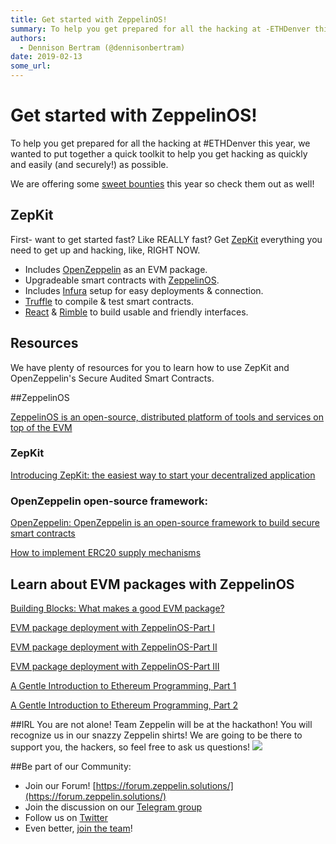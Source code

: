```yaml
---
title: Get started with ZeppelinOS!
summary: To help you get prepared for all the hacking at -ETHDenver this year, we wanted to put together a quick toolkit to help you get hacking as quickly and easily (and securely!) as possible. We are offering some sweet bounties this year so check them out as well! ZepKit First- want to get started fast? Like REALLY fast? Get ZepKit everything you need to get up and hacking, like, RIGHT NOW. Includes OpenZeppelin as an EVM package. Upgradeable smart contracts with ZeppelinOS. Includes Infura setup for
authors:
  - Dennison Bertram (@dennisonbertram)
date: 2019-02-13
some_url: 
---
```


# Get started with ZeppelinOS!


To help you get prepared for all the hacking at #ETHDenver this year, we wanted to put together a quick toolkit to help you get hacking as quickly and easily (and securely!) as possible.


We are offering some [sweet bounties](https://kauri.io/article/63eaa33cf5b54a43a7591beea913f179/v2/zeppelin-sponsor-bounty-at-ethdenver-2019!) this year so check them out as well!

## ZepKit
First- want to get started fast? Like REALLY fast? Get [ZepKit](https://medium.com/r/?url=https%3A%2F%2Fzepkit.zeppelinos.org%2F) everything you need to get up and hacking, like, RIGHT NOW.

- Includes [OpenZeppelin](https://medium.com/r/?url=https%3A%2F%2Fopenzeppelin.org%2F) as an EVM package.
- Upgradeable smart contracts with [ZeppelinOS](https://zeppelinos.org/).
- Includes [Infura](https://medium.com/r/?url=https%3A%2F%2Finfura.io%2F) setup for easy deployments & connection.
- [Truffle](https://medium.com/r/?url=https%3A%2F%2Ftruffleframework.com%2F) to compile & test smart contracts.
-  [React](https://medium.com/r/?url=https%3A%2F%2Fgithub.com%2Ffacebook%2Fcreate-react-app) & [Rimble](https://medium.com/r/?url=https%3A%2F%2Frimble.consensys.design%2F) to build usable and friendly interfaces.

## Resources
We have plenty of resources for you to learn how to use ZepKit and OpenZeppelin's Secure Audited Smart Contracts.

##ZeppelinOS

[ZeppelinOS is an open-source, distributed platform of tools and services on top of the EVM](https://medium.com/r/?url=https%3A%2F%2Fzeppelinos.org%2F)

### ZepKit
[Introducing ZepKit: the easiest way to start your decentralized application](https://medium.com/r/?url=https%3A%2F%2Fblog.zeppelinos.org%2Fintroducing-zepkit%2F)

### OpenZeppelin open-source framework:

[OpenZeppelin: OpenZeppelin is an open-source framework to build secure smart contracts](https://medium.com/r/?url=https%3A%2F%2Fopenzeppelin.org%2F)

[How to implement ERC20 supply mechanisms](https://medium.com/r/?url=https%3A%2F%2Fforum.zeppelin.solutions%2Ft%2Fhow-to-implement-erc20-supply-mechanisms%2F226)

## Learn about EVM packages with ZeppelinOS

[Building Blocks: What makes a good EVM package?](https://medium.com/r/?url=https%3A%2F%2Fblog.zeppelinos.org%2Fbuilding-blocks-what-makes-a-good-evm-package%2F)

[EVM package deployment with ZeppelinOS-Part I](https://medium.com/r/?url=https%3A%2F%2Fblog.zeppelinos.org%2Fevm-package-deployment-with-zeppelinos-part-i-introduction-and-creating-a-linkedlist-contract%2F)

[EVM package deployment with ZeppelinOS-Part II](https://medium.com/r/?url=https%3A%2F%2Fblog.zeppelinos.org%2Fevm-package-deployment-with-zeppelinos-part-ii-deploying-and-testing-a-linkedlist-contract%2F)

[EVM package deployment with ZeppelinOS-Part III](https://medium.com/r/?url=https%3A%2F%2Fblog.zeppelinos.org%2Fevm-package-deployment-with-zeppelinos-part-iii-linking-to-mainnet%2F)

[A Gentle Introduction to Ethereum Programming, Part 1](https://medium.com/r/?url=https%3A%2F%2Fblog.zeppelin.solutions%2Fa-gentle-introduction-to-ethereum-programming-part-1-783cc7796094)

[A Gentle Introduction to Ethereum Programming, Part 2](https://medium.com/r/?url=https%3A%2F%2Fblog.zeppelin.solutions%2Fa-gentle-introduction-to-ethereum-programming-part-2-7bbf15e1a953)

##IRL
You are not alone! Team Zeppelin will be at the hackathon! You will recognize us in our snazzy Zeppelin shirts! We are going to be there to support you, the hackers, so feel free to ask us questions!
![](https://api.kauri.io:443/ipfs/QmRA6y7nWDbRiF5UZ79nonVaWCKpHiKXcq1KUzeGNmk5AE)

##Be part of our Community:

- Join our Forum! [https://forum.zeppelin.solutions/](https://forum.zeppelin.solutions/)
- Join the discussion on our [Telegram group](https://medium.com/r/?url=http%3A%2F%2Fzpl.in%2Ftelegram)
- Follow us on [Twitter](https://medium.com/r/?url=https%3A%2F%2Ftwitter.com%2FzeppelinOrg)
- Even better, [join the team](https://medium.com/r/?url=https%3A%2F%2Fzeppelin.solutions%2Fjobs%2F%3Futm_campaign%3Dzos-tutorial-evmpackages%26utm_medium%3Dblog%26utm_source%3Dwordpress)!


